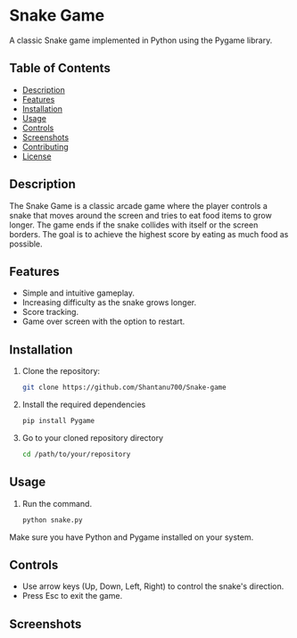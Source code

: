 # Snake Game

A classic Snake game implemented in Python using the Pygame library.

## Table of Contents

- [Description](#description)
- [Features](#features)
- [Installation](#installation)
- [Usage](#usage)
- [Controls](#controls)
- [Screenshots](#screenshots)
- [Contributing](#contributing)
- [License](#license)

## Description

The Snake Game is a classic arcade game where the player controls a snake that moves around the screen and tries to eat food items to grow longer. The game ends if the snake collides with itself or the screen borders. The goal is to achieve the highest score by eating as much food as possible.

## Features

- Simple and intuitive gameplay.
- Increasing difficulty as the snake grows longer.
- Score tracking.
- Game over screen with the option to restart.

## Installation

1. Clone the repository:

   ```bash
   git clone https://github.com/Shantanu700/Snake-game
2. Install the required dependencies

   ```bash
   pip install Pygame

3. Go to your cloned repository directory

   ```bash
   cd /path/to/your/repository

## Usage

1. Run the command.
   ```bash
   python snake.py

Make sure you have Python and Pygame installed on your system.

## Controls

+ Use arrow keys (Up, Down, Left, Right) to control the snake's direction.
+ Press Esc to exit the game.

## Screenshots
